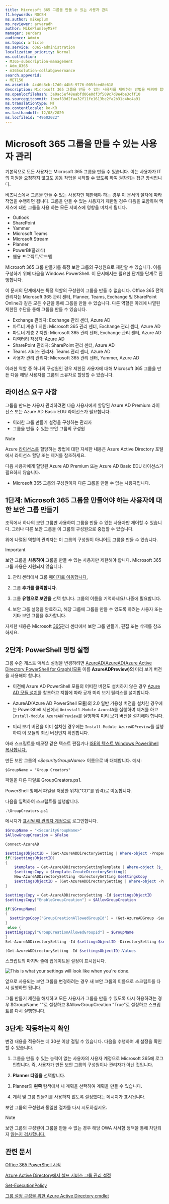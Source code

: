 ```yaml
---
title: Microsoft 365 그룹을 만들 수 있는 사용자 관리
f1.keywords: NOCSH
ms.author: mikeplum
ms.reviewer: arvaradh
author: MikePlumleyMSFT
manager: serdars
audience: Admin
ms.topic: article
ms.service: o365-administration
localization_priority: Normal
ms.collection:
- M365-subscription-management
- Adm_O365
- m365solution-collabgovernance
search.appverid:
- MET150
ms.assetid: 4c46c8cb-17d0-44b5-9776-005fced8e618
description: Microsoft 365 그룹을 만들 수 있는 사용자를 제어하는 방법을 배워야 합니다.
ms.openlocfilehash: 3a0ac5ef48eabfd06e0df3f509c7d8e4be3cff10
ms.sourcegitcommit: 1beaf89d2faa32f11fe1613be2fa2b31c4bc4a91
ms.translationtype: MT
ms.contentlocale: ko-KR
ms.lasthandoff: 12/08/2020
ms.locfileid: "49602022"
---
```

# <a name="manage-who-can-create-microsoft-365-groups"></a>Microsoft 365 그룹을 만들 수 있는 사용자 관리

기본적으로 모든 사용자는 Microsoft 365 그룹을 만들 수 있습니다. 이는 사용자가 IT의 지원을 요청하지 않고도 공동 작업을 시작할 수 있도록 하여 권장되는 접근 방식입니다.

비즈니스에서 그룹을 만들 수 있는 사용자만 제한해야 하는 경우 이 문서의 절차에 따라 작업을 수행하면 됩니다. 그룹을 만들 수 있는 사용자가 제한될 경우 다음을 포함하여 액세스에 대한 그룹을 사용 하는 모든 서비스에 영향을 미치게 됩니다.

- Outlook
- SharePoint
- Yammer
- Microsoft Teams
- Microsoft Stream
- Planner
- PowerBI(클래식)
- 웹용 프로젝트/로드맵

Microsoft 365 그룹 만들기를 특정 보안 그룹의 구성원으로 제한할 수 있습니다. 이를 구성하기 위해 다음을 Windows PowerShell. 이 문서에서는 필요한 단계를 단계로 진행합니다.

이 문서의 단계에서는 특정 역할의 구성원이 그룹을 만들 수 없습니다. Office 365 전역 관리자는 Microsoft 365 관리 센터, Planner, Teams, Exchange 및 SharePoint Online과 같은 모든 수단을 통해 그룹을 만들 수 있습니다. 다른 역할은 아래에 나열된 제한된 수단을 통해 그룹을 만들 수 있습니다.

- Exchange 관리자: Exchange 관리 센터, Azure AD
- 파트너 계층 1 지원: Microsoft 365 관리 센터, Exchange 관리 센터, Azure AD
- 파트너 계층 2 지원: Microsoft 365 관리 센터, Exchange 관리 센터, Azure AD
- 디렉터리 작성자: Azure AD
- SharePoint 관리자: SharePoint 관리 센터, Azure AD
- Teams 서비스 관리자: Teams 관리 센터, Azure AD
- 사용자 관리 관리자: Microsoft 365 관리 센터, Yammer, Azure AD

이러한 역할 중 하나의 구성원인 경우 제한된 사용자에 대해 Microsoft 365 그룹을 만든 다음 해당 사용자를 그룹의 소유자로 할당할 수 있습니다.

## <a name="licensing-requirements"></a>라이선스 요구 사항

그룹을 만드는 사용자 관리하려면 다음 사용자에게 할당된 Azure AD Premium 라이선스 또는 Azure AD Basic EDU 라이선스가 필요합니다.

- 이러한 그룹 만들기 설정을 구성하는 관리자
- 그룹을 만들 수 있는 보안 그룹의 구성원

> [!NOTE]
> Azure [라이선스를](https://docs.microsoft.com/azure/active-directory/fundamentals/license-users-groups) 할당하는 방법에 대한 자세한 내용은 Azure Active Directory 포털에서 라이선스 할당 또는 제거를 참조하세요.

다음 사용자에게 할당된 Azure AD Premium 또는 Azure AD Basic EDU 라이선스가 필요하지 않습니다.

- Microsoft 365 그룹의 구성원이자 다른 그룹을 만들 수 없는 사용자입니다.

## <a name="step-1-create-a-security-group-for-users-who-need-to-create-microsoft-365-groups"></a>1단계: Microsoft 365 그룹을 만들어야 하는 사용자에 대한 보안 그룹 만들기

조직에서 하나의 보안 그룹만 사용하여 그룹을 만들 수 있는 사용자만 제어할 수 있습니다. 그러나 다른 보안 그룹을 이 그룹의 구성원으로 중첩할 수 있습니다.

위에 나열된 역할의 관리자는 이 그룹의 구성원이 아니어도 그룹을 만들 수 있습니다.

> [!IMPORTANT]
> 보안 그룹을 **사용하여** 그룹을 만들 수 있는 사용자만 제한해야 합니다. Microsoft 365 그룹 사용은 지원되지 않습니다.

1. 관리 센터에서 그룹 [페이지로 이동합니다.](https://admin.microsoft.com/adminportal/home#/groups)

2. 그룹 **추가를 클릭합니다.**

3. 그룹 **유형으로 보안을** 선택 합니다. 그룹의 이름을 기억하세요! 나중에 필요합니다.

4. 보안 그룹 설정을 완료하고, 해당 그룹에 그룹을 만들 수 있도록 하려는 사용자 또는 기타 보안 그룹을 추가합니다.

자세한 내용은 Microsoft [365](https://docs.microsoft.com/microsoft-365/admin/email/create-edit-or-delete-a-security-group)관리 센터에서 보안 그룹 만들기, 편집 또는 삭제를 참조하세요.

## <a name="step-2-run-powershell-commands"></a>2단계: PowerShell 명령 실행

그룹 수준 게스트 액세스 설정을 변경하려면 [AzureAD(AzureAD(Azure Active Directory PowerShell for Graph)(모듈](https://docs.microsoft.com/powershell/azure/active-directory/install-adv2) 이름 **AzureADPreview)의** 미리 보기 버전을 사용해야 합니다.

- 이전에 Azure AD PowerShell 모듈의 어떠한 버전도 설치하지 않은 경우 [Azure AD 모듈 설치](https://docs.microsoft.com/powershell/azure/active-directory/install-adv2?view=azureadps-2.0-preview&preserve-view=true)를 참조하고 지침에 따라 공개 미리 보기 릴리스를 설치합니다.

- AzureAD(Azure AD PowerShell 모듈)의 2.0 일반 가용성 버전을 설치한 경우에는 PowerShell 세션에서 `Uninstall-Module AzureAD`를 실행하여 제거를 하고 `Install-Module AzureADPreview`를 실행하여 미리 보기 버전을 설치해야 합니다.

- 미리 보기 버전을 이미 설치한 경우에는 `Install-Module AzureADPreview`를 실행하여 이 모듈의 최신 버전인지 확인합니다.

아래 스크립트를 메모장 같은 텍스트 편집기나 [ISE의 텍스트 Windows PowerShell 복사합니다.](https://docs.microsoft.com/powershell/scripting/components/ise/introducing-the-windows-powershell-ise)

만든 보안 그룹의 *\<SecurityGroupName\>* 이름으로 바 대체합니다. 예시:

`$GroupName = "Group Creators"`

파일을 다른 파일로 GroupCreators.ps1.

PowerShell 창에서 파일을 저장한 위치("CD"를 입력)로 <FileLocation> 이동합니다.

다음을 입력하여 스크립트를 실행합니다.

`.\GroupCreators.ps1`

메시지가 [표시될 때 관리자 계정으로](https://docs.microsoft.com/microsoft-365/enterprise/connect-to-microsoft-365-powershell#step-2-connect-to-azure-ad-for-your-microsoft-365-subscription) 로그인합니다.

```PowerShell
$GroupName = "<SecurityGroupName>"
$AllowGroupCreation = $False

Connect-AzureAD

$settingsObjectID = (Get-AzureADDirectorySetting | Where-object -Property Displayname -Value "Group.Unified" -EQ).id
if(!$settingsObjectID)
{
    $template = Get-AzureADDirectorySettingTemplate | Where-object {$_.displayname -eq "group.unified"}
    $settingsCopy = $template.CreateDirectorySetting()
    New-AzureADDirectorySetting -DirectorySetting $settingsCopy
    $settingsObjectID = (Get-AzureADDirectorySetting | Where-object -Property Displayname -Value "Group.Unified" -EQ).id
}

$settingsCopy = Get-AzureADDirectorySetting -Id $settingsObjectID
$settingsCopy["EnableGroupCreation"] = $AllowGroupCreation

if($GroupName)
{
  $settingsCopy["GroupCreationAllowedGroupId"] = (Get-AzureADGroup -SearchString $GroupName).objectid
}
 else {
$settingsCopy["GroupCreationAllowedGroupId"] = $GroupName
}
Set-AzureADDirectorySetting -Id $settingsObjectID -DirectorySetting $settingsCopy

(Get-AzureADDirectorySetting -Id $settingsObjectID).Values
```

스크립트의 마지막 줄에 업데이트된 설정이 표시됩니다.

![This is what your settings will look like when you're done.](../media/952cd982-5139-4080-9add-24bafca0830c.png)

앞으로 사용되는 보안 그룹을 변경하려는 경우 새 보안 그룹의 이름으로 스크립트를 다시 실행하면 됩니다.

그룹 만들기 제한을 해제하고 모든 사용자가 그룹을 만들 수 있도록 다시 허용하려는 경우 $GroupName ""로 설정하고 $AllowGroupCreation "True"로 설정하고 스크립트를 다시 실행합니다.

## <a name="step-3-verify-that-it-works"></a>3단계: 작동하는지 확인

변경 내용을 적용하는 데 30분 이상 걸릴 수 있습니다. 다음을 수행하여 새 설정을 확인할 수 있습니다.

1. 그룹을 만들 수 있는 능력이 없는 사용자의 사용자 계정으로 Microsoft 365에 로그인합니다. 즉, 사용자가 만든 보안 그룹의 구성원이나 관리자가 아닌 것입니다.

2. **Planner 타일을** 선택합니다.

3. Planner의 **왼쪽** 탐색에서 새 계획을 선택하여 계획을 만들 수 있습니다.

4. 계획 및 그룹 만들기를 사용하지 않도록 설정했다는 메시지가 표시됩니다.

보안 그룹의 구성원과 동일한 절차를 다시 시도하십시오.

> [!NOTE]
> 보안 그룹의 구성원이 그룹을 만들 수 없는 경우 해당 OWA 사서함 정책을 통해 차단되지 [않는지 검사합니다.](https://go.microsoft.com/fwlink/?linkid=852135)

## <a name="related-articles"></a>관련 문서

[Office 365 PowerShell 시작](https://go.microsoft.com/fwlink/p/?LinkId=808033)

[Azure Active Directory에서 셀프 서비스 그룹 관리 설정](https://docs.microsoft.com/azure/active-directory/users-groups-roles/groups-self-service-management)

[Set-ExecutionPolicy](https://docs.microsoft.com/powershell/module/microsoft.powershell.security/set-executionpolicy)

[그룹 설정 구성을 위한 Azure Active Directory cmdlet](https://docs.microsoft.com/azure/active-directory/users-groups-roles/groups-settings-cmdlets)

